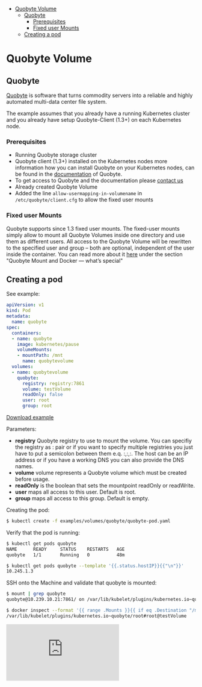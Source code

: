 <!-- BEGIN MUNGE: UNVERSIONED_WARNING -->


<!-- END MUNGE: UNVERSIONED_WARNING -->

<!-- BEGIN MUNGE: GENERATED_TOC -->

- [Quobyte Volume](#quobyte-volume)
  - [Quobyte](#quobyte)
    - [Prerequisites](#prerequisites)
    - [Fixed user Mounts](#fixed-user-mounts)
  - [Creating a pod](#creating-a-pod)

<!-- END MUNGE: GENERATED_TOC -->

# Quobyte Volume

## Quobyte

[Quobyte](http://www.quobyte.com) is software that turns commodity servers into a reliable and highly automated multi-data center file system.

The example assumes that you already have a running Kubernetes cluster and you already have setup Quobyte-Client (1.3+) on each Kubernetes node.

### Prerequisites

- Running Quobyte storage cluster
- Quobyte client (1.3+) installed on the Kubernetes nodes more information how you can install Quobyte on your Kubernetes nodes, can be found in the [documentation](https://support.quobyte.com) of Quobyte.
- To get access to Quobyte and the documentation please [contact us](http://www.quobyte.com/get-quobyte)
- Already created Quobyte Volume
- Added the line `allow-usermapping-in-volumename` in `/etc/quobyte/client.cfg` to allow the fixed user mounts

### Fixed user Mounts

Quobyte supports since 1.3 fixed user mounts. The fixed-user mounts simply allow to mount all Quobyte Volumes inside one directory and use them as different users. All access to the Quobyte Volume will be rewritten to the specified user and group – both are optional, independent of the user inside the container. You can read more about it [here](https://blog.inovex.de/docker-plugins) under the section "Quobyte Mount and Docker — what’s special"

## Creating a pod

See example:

<!-- BEGIN MUNGE: EXAMPLE ./quobyte-pod.yaml -->

```yaml
apiVersion: v1
kind: Pod
metadata:
  name: quobyte
spec:
  containers:
  - name: quobyte
    image: kubernetes/pause
    volumeMounts:
    - mountPath: /mnt
      name: quobytevolume
  volumes:
  - name: quobytevolume
    quobyte:
      registry: registry:7861
      volume: testVolume
      readOnly: false
      user: root
      group: root
```

[Download example](quobyte-pod.yaml?raw=true)
<!-- END MUNGE: EXAMPLE ./quobyte-pod.yaml -->

Parameters:
* **registry** Quobyte registry to use to mount the volume. You can specifiy the registry as <host>:<port> pair or if you want to specify multiple registries you just have to put a semicolon between them e.q. <host1>:<port>,<host2>:<port>,<host3>:<port>. The host can be an IP address or if you have a working DNS you can also provide the DNS names.
* **volume** volume represents a Quobyte volume which must be created before usage.
* **readOnly** is the boolean that sets the mountpoint readOnly or readWrite.
* **user** maps all access to this user. Default is root.
* **group** maps all access to this group. Default is empty.

Creating the pod:

```bash
$ kubectl create -f examples/volumes/quobyte/quobyte-pod.yaml
```

Verify that the pod is running:

```bash
$ kubectl get pods quobyte
NAME      READY     STATUS    RESTARTS   AGE
quobyte   1/1       Running   0          48m

$ kubectl get pods quobyte --template '{{.status.hostIP}}{{"\n"}}'
10.245.1.3
```

SSH onto the Machine and validate that quobyte is mounted:

```bash
$ mount | grep quobyte
quobyte@10.239.10.21:7861/ on /var/lib/kubelet/plugins/kubernetes.io~quobyte type fuse (rw,nosuid,nodev,noatime,user_id=0,group_id=0,default_permissions,allow_other)

$ docker inspect --format '{{ range .Mounts }}{{ if eq .Destination "/mnt"}}{{ .Source }}{{ end }}{{ end }}' 55ab97593cd3
/var/lib/kubelet/plugins/kubernetes.io~quobyte/root#root@testVolume
```



<!-- BEGIN MUNGE: IS_VERSIONED -->
<!-- TAG IS_VERSIONED -->
<!-- END MUNGE: IS_VERSIONED -->


<!-- BEGIN MUNGE: GENERATED_ANALYTICS -->
[![Analytics](https://kubernetes-site.appspot.com/UA-36037335-10/GitHub/examples/volumes/quobyte/Readme.md?pixel)]()
<!-- END MUNGE: GENERATED_ANALYTICS -->
